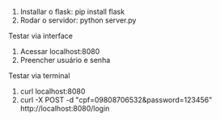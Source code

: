 1. Installar o flask: pip install flask
2. Rodar o servidor: python server.py

Testar via interface
1. Acessar localhost:8080
2. Preencher usuário e senha

Testar via terminal
1. curl localhost:8080
2. curl -X POST -d "cpf=09808706532&password=123456" http://localhost:8080/login